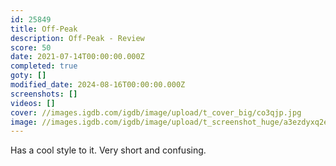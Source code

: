 ```yaml
---
id: 25849
title: Off-Peak
description: Off-Peak - Review
score: 50
date: 2021-07-14T00:00:00.000Z
completed: true
goty: []
modified_date: 2024-08-16T00:00:00.000Z
screenshots: []
videos: []
cover: //images.igdb.com/igdb/image/upload/t_cover_big/co3qjp.jpg
image: //images.igdb.com/igdb/image/upload/t_screenshot_huge/a3ezdyxq2eisfarfmpel.jpg
---
```

Has a cool style to it. Very short and confusing.